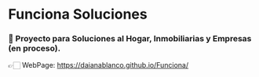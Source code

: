# Funciona Soluciones

### 📔 Proyecto para Soluciones al Hogar, Inmobiliarias y Empresas (en proceso).
 👉🏻 WebPage: https://daianablanco.github.io/Funciona/
